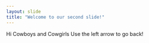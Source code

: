 ```yaml
---
layout: slide
title: "Welcome to our second slide!"
---
```

Hi Cowboys and Cowgirls
Use the left arrow to go back!
